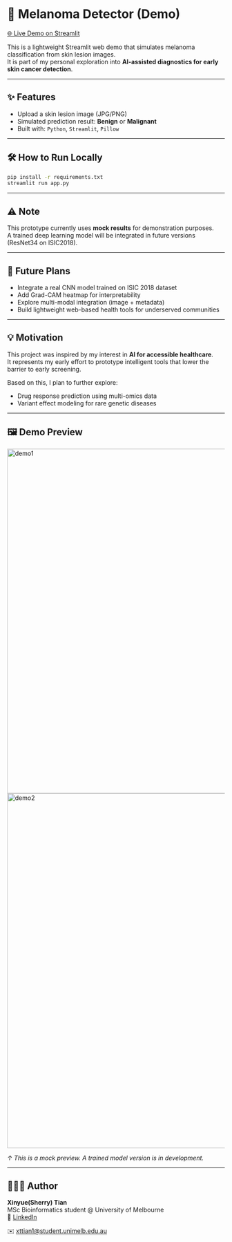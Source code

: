 # 🧪 Melanoma Detector (Demo)

[🌐 Live Demo on Streamlit](https://melanoma-detector-spaynmnfmdfvzk5uqygwbi.streamlit.app)

This is a lightweight Streamlit web demo that simulates melanoma classification from skin lesion images.  
It is part of my personal exploration into **AI-assisted diagnostics for early skin cancer detection**.


---

## ✨ Features

- Upload a skin lesion image (JPG/PNG)
- Simulated prediction result: **Benign** or **Malignant**
- Built with: `Python`, `Streamlit`, `Pillow`

---

## 🛠️ How to Run Locally


```bash
pip install -r requirements.txt
streamlit run app.py
```
---

## ⚠️ Note

This prototype currently uses **mock results** for demonstration purposes.  
A trained deep learning model will be integrated in future versions (ResNet34 on ISIC2018).

---

## 🔭 Future Plans

- Integrate a real CNN model trained on ISIC 2018 dataset  
- Add Grad-CAM heatmap for interpretability  
- Explore multi-modal integration (image + metadata)  
- Build lightweight web-based health tools for underserved communities

---

## 💡 Motivation

This project was inspired by my interest in **AI for accessible healthcare**.  
It represents my early effort to prototype intelligent tools that lower the barrier to early screening.

Based on this, I plan to further explore:

- Drug response prediction using multi-omics data  
- Variant effect modeling for rare genetic diseases



---

## 🖼️ Demo Preview
<img width="798" alt="demo1" src="https://github.com/user-attachments/assets/62350a6b-8a2d-4c4e-bafe-8f0525bb32b3" />
<img width="822" alt="demo2" src="https://github.com/user-attachments/assets/797af06c-c419-4c7f-a641-cbbc79471bfc" />


*↑ This is a mock preview. A trained model version is in development.*

---

## 👩🏻‍💻 Author

**Xinyue(Sherry) Tian**  
MSc Bioinformatics student @ University of Melbourne  
🔗 [LinkedIn](https://www.linkedin.com/in/xinyue-tian-825a65295/)

✉️ xttian1@student.unimelb.edu.au
